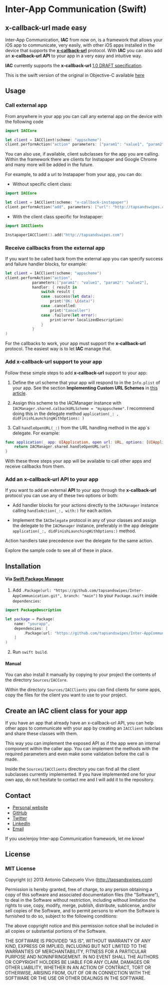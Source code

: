 # Inter-App Communication (Swift)

## x-callback-url made easy

Inter-App Communication, **IAC** from now on, is a framework that allows your iOS app to communicate, very easily, with other iOS apps installed in the device that supports the [**x-callback-url**](http://x-callback-url.com/) protocol. With **IAC** you can also add an **x-callback-url** **API** to your app in a very easy and intuitive way.

**IAC** currently supports the **x-callback-url** [1.0 DRAFT specification](http://x-callback-url.com/specifications/).

This is the swift version of the original in Objective-C available [here](https://github.com/tapsandswipes/InterAppCommunication.git)

## Usage

### Call external app

From anywhere in your app you can call any external app on the device with the following code

```swift
import IACCore

let client = IACClient(scheme: "appscheme")
client.performAction("action" parameters: ["param1": "value1", "param2": "value2"])
```


You can also use, if available, client subclasses for the app you are calling. Within the framework there are clients for Instapaper and Google Chrome and many more will be added in the future. 

For example, to add a url to Instapaper from your app, you can do:

* Without specific client class:

```swift
import IACCore

let client = IACClient(scheme: "x-callback-instapaper")
client.performAction("add", parameters: ["url": "http://tapsandswipes.com"])
```

* With the client class specific for Instapaper:

```swift
import IACClients

InstapaperIACClient().add("http://tapsandswipes.com")
```


### Receive callbacks from the external app

If you want to be called back from the external app you can specify success and failure handler blocks, for example:

```swift
let client = IACClient(scheme: "appscheme")
client.performAction("action",
            parameters:["param1": "value1", "param2": "value2"],
            handler: { result in 
                switch result {
                case .success(let data):
                    print("OK: \(data)")
                case .cancelled:
                    print("Canceller")
                case .failure(let error):
                    print(error.localizedDescription)
                }
            }
)
```

 
For the callbacks to work, your app must support the **x-callback-url** protocol. The easiest way is to let **IAC** manage that.

### Add x-callback-url support to your app

Follow these simple steps to add **x-callback-url** support to your app:

1. Define the url scheme that your app will respond to in the `Info.plist` of your app. See the section **Implementing Custom URL Schemes** in [this article](http://developer.apple.com/library/ios/#DOCUMENTATION/iPhone/Conceptual/iPhoneOSProgrammingGuide/AdvancedAppTricks/AdvancedAppTricks.html#//apple_ref/doc/uid/TP40007072-CH7-SW50).
 
2. Assign this scheme to the IACManager instance with `IACManager.shared.calbackURLScheme = "myappscheme"`. I recommend doing this in the delegate method `application(_: , didFinishLaunchingWithOptions: )`

3. Call `handleOpenURL(_:)` from the URL handling method in the app`s delegate. For example:

```swift
func application(_ app: UIApplication, open url: URL, options: [UIApplication.OpenURLOptionsKey : Any] = [:] ) -> Bool {
    return IACManager.shared.handleOpenURL(url)
}
```

With these three steps your app will be available to call other apps and receive callbacks from them.

### Add an x-callback-url API to your app

If you want to add an external **API** to your app through the **x-callback-url** protocol you can use any of these two options or both:

- Add handler blocks for your actions directly to the `IACManager` instance calling `handleAction(_:, with:)` for each action.

- Implement the `IACDelegate` protocol in any of your classes and assign the delegate to the `IACManager` instance, preferably in the app delegate `application(_:, didFinishLaunchingWithOptions:)` method.

Action handlers take precedence over the delegate for the same action.

Explore the sample code to see all of these in place.



## Installation

#### Via [Swift Package Manager](https://github.com/apple/swift-package-manager)

1. Add `.Package(url: "https://github.com/tapsandswipes/Inter-AppCommunication.git", branch: "main")` to your `Package.swift` inside `dependencies`:
```swift
import PackageDescription

let package = Package(
	name: "yourapp",
	dependencies: [
		.Package(url: "https://github.com/tapsandswipes/Inter-AppCommunication.git", branch: "main")
 	]
)
```
2. Run `swift build`.
 
#### Manual
 
You can also install it manually by copying to your project the contents of the directory `Sources/IACCore`.

Within the directory `Sources/IACClients` you can find clients for some apps, copy the files for the client you want to use to your project. 



## Create an IAC client class for your app

If you have an app that already have an x-callback-url API, you can help other apps to communicate with your app by creating an `IACClient` subclass and share these classes with them.

This way you can implement the exposed API as if the app were an internal component within the caller app. You can implement the methods with the required parameters and even make some validation before the call is made.

Inside the `Sources/IACClients` directory you can find all the client subclasses currently implemented. If you have implemented one for your own app, do not hesitate to contact me and I will add it to the repository. 



## Contact

- [Personal website](http://tapsandswipes.com)
- [GitHub](http://github.com/tapsandswipes)
- [Twitter](http://twitter.com/acvivo)
- [LinkedIn](http://www.linkedin.com/in/acvivo)
- [Email](mailto:antonio@tapsandswipes.com)

If you use/enjoy Inter-app Communication framework, let me know!



## License

### MIT License

Copyright (c) 2013 Antonio Cabezuelo Vivo (http://tapsandswipes.com)

Permission is hereby granted, free of charge, to any person obtaining a copy
of this software and associated documentation files (the "Software"), to deal
in the Software without restriction, including without limitation the rights
to use, copy, modify, merge, publish, distribute, sublicense, and/or sell
copies of the Software, and to permit persons to whom the Software is
furnished to do so, subject to the following conditions:

The above copyright notice and this permission notice shall be included in
all copies or substantial portions of the Software.

THE SOFTWARE IS PROVIDED "AS IS", WITHOUT WARRANTY OF ANY KIND, EXPRESS OR
IMPLIED, INCLUDING BUT NOT LIMITED TO THE WARRANTIES OF MERCHANTABILITY,
FITNESS FOR A PARTICULAR PURPOSE AND NONINFRINGEMENT. IN NO EVENT SHALL THE
AUTHORS OR COPYRIGHT HOLDERS BE LIABLE FOR ANY CLAIM, DAMAGES OR OTHER
LIABILITY, WHETHER IN AN ACTION OF CONTRACT, TORT OR OTHERWISE, ARISING FROM,
OUT OF OR IN CONNECTION WITH THE SOFTWARE OR THE USE OR OTHER DEALINGS IN
THE SOFTWARE.
